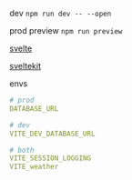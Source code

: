 dev `npm run dev -- --open`

prod preview `npm run preview`

[svelte](https://svelte.dev/docs)

[sveltekit](https://kit.svelte.dev/docs)

envs

```yaml
# prod
DATABASE_URL

# dev
VITE_DEV_DATABASE_URL

# both
VITE_SESSION_LOGGING
VITE_weather

```
